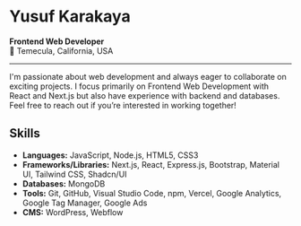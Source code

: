 # Yusuf Karakaya

**Frontend Web Developer**  
📍 Temecula, California, USA

---

I'm passionate about web development and always eager to collaborate on exciting projects. I focus primarily on Frontend Web Development with React and Next.js but also have experience with backend and databases. Feel free to reach out if you’re interested in working together!


## Skills
- **Languages:** JavaScript, Node.js, HTML5, CSS3
- **Frameworks/Libraries:** Next.js, React, Express.js, Bootstrap, Material UI, Tailwind CSS, Shadcn/UI
- **Databases:** MongoDB
- **Tools:** Git, GitHub, Visual Studio Code, npm, Vercel, Google Analytics, Google Tag Manager, Google Ads
- **CMS:** WordPress, Webflow
